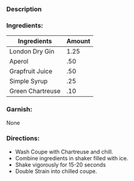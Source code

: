 ### Description


### Ingredients:
| Ingredients      | Amount |
| ---------------- | ------ |
| London Dry Gin   | 1.25   |
| Aperol           | .50    |
| Grapfruit Juice  | .50    |
| Simple Syrup     | .25    |
| Green Chartreuse | .10    |

### Garnish:
None

### Directions:
- Wash Coupe with Chartreuse and chill.
- Combine ingredients in shaker filled with ice.
- Shake vigorously for 15-20 seconds
- Double Strain into chilled coupe.
